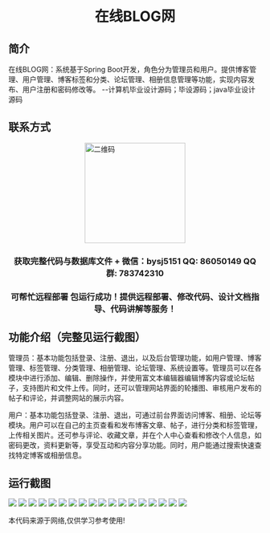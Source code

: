 <p><h1 align="center">在线BLOG网</h1></p>

## 简介
在线BLOG网：系统基于Spring Boot开发，角色分为管理员和用户。提供博客管理、用户管理、博客标签和分类、论坛管理、相册信息管理等功能，实现内容发布、用户注册和密码修改等。    --计算机毕业设计源码；毕设源码；java毕业设计源码


## 联系方式
<img src="https://bs-1329754181.cos.ap-shanghai.myqcloud.com/wx.jpg" alt="二维码" style="display: block; margin: 0 auto;" width="200px">
<p><h3 align="center">获取完整代码与数据库文件 + 微信：bysj5151 QQ: 86050149 QQ群: 783742310</h3></p>
<p><h3 align="center">可帮忙远程部署 包运行成功！提供远程部署、修改代码、设计文档指导、代码讲解等服务！</h3></p>

## 功能介绍（完整见运行截图）
管理员：基本功能包括登录、注册、退出，以及后台管理功能，如用户管理、博客管理、标签管理、分类管理、相册管理、论坛管理、系统设置等。管理员可以在各模块中进行添加、编辑、删除操作，并使用富文本编辑器编辑博客内容或论坛帖子，支持图片和文件上传。同时，还可以管理网站界面的轮播图、审核用户发布的帖子和评论，并调整网站的展示内容。

用户：基本功能包括登录、注册、退出，可通过前台界面访问博客、相册、论坛等模块。用户可以在自己的主页查看和发布博客文章、帖子，进行分类和标签管理，上传相关图片。还可参与评论、收藏文章，并在个人中心查看和修改个人信息，如密码更改，资料更新等，享受互动和内容分享功能。同时，用户能通过搜索快速查找特定博客或相册信息。


## 运行截图
![](https://bs-1329754181.cos.ap-shanghai.myqcloud.com/spring/OnlineBlog/img/001.jpg)
![](https://bs-1329754181.cos.ap-shanghai.myqcloud.com/spring/OnlineBlog/img/002.jpg)
![](https://bs-1329754181.cos.ap-shanghai.myqcloud.com/spring/OnlineBlog/img/003.jpg)
![](https://bs-1329754181.cos.ap-shanghai.myqcloud.com/spring/OnlineBlog/img/004.jpg)
![](https://bs-1329754181.cos.ap-shanghai.myqcloud.com/spring/OnlineBlog/img/005.jpg)
![](https://bs-1329754181.cos.ap-shanghai.myqcloud.com/spring/OnlineBlog/img/006.jpg)
![](https://bs-1329754181.cos.ap-shanghai.myqcloud.com/spring/OnlineBlog/img/007.jpg)
![](https://bs-1329754181.cos.ap-shanghai.myqcloud.com/spring/OnlineBlog/img/008.jpg)
![](https://bs-1329754181.cos.ap-shanghai.myqcloud.com/spring/OnlineBlog/img/009.jpg)
![](https://bs-1329754181.cos.ap-shanghai.myqcloud.com/spring/OnlineBlog/img/010.jpg)
![](https://bs-1329754181.cos.ap-shanghai.myqcloud.com/spring/OnlineBlog/img/011.jpg)
![](https://bs-1329754181.cos.ap-shanghai.myqcloud.com/spring/OnlineBlog/img/012.jpg)
![](https://bs-1329754181.cos.ap-shanghai.myqcloud.com/spring/OnlineBlog/img/013.jpg)
![](https://bs-1329754181.cos.ap-shanghai.myqcloud.com/spring/OnlineBlog/img/014.jpg)
![](https://bs-1329754181.cos.ap-shanghai.myqcloud.com/spring/OnlineBlog/img/015.jpg)
![](https://bs-1329754181.cos.ap-shanghai.myqcloud.com/spring/OnlineBlog/img/016.jpg)
![](https://bs-1329754181.cos.ap-shanghai.myqcloud.com/spring/OnlineBlog/img/017.jpg)
![](https://bs-1329754181.cos.ap-shanghai.myqcloud.com/spring/OnlineBlog/img/018.jpg)

<p>本代码来源于网络,仅供学习参考使用!</p>
